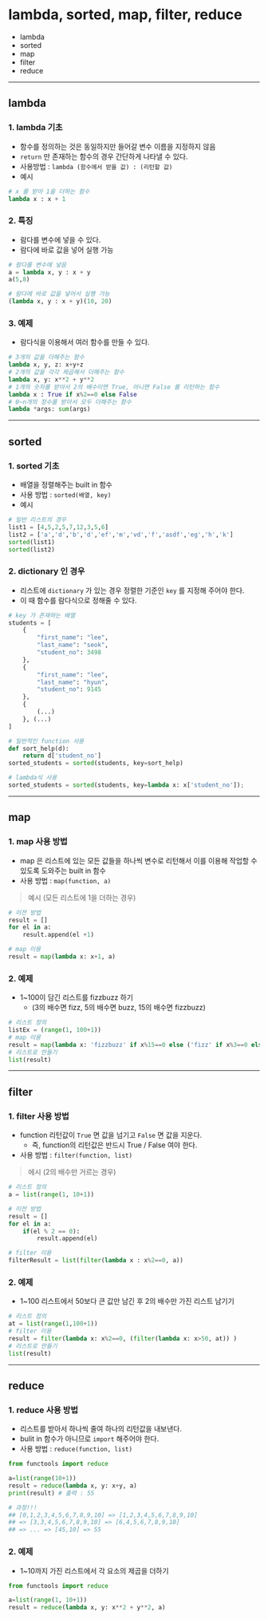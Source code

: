 # lambda, sorted, map, filter, reduce
  - lambda
  - sorted
  - map
  - filter
  - reduce

---

## lambda
  ### 1. lambda 기초
  - 함수를 정의하는 것은 동일하지만 들어갈 변수 이름을 지정하지 않음
  - `return` 만 존재하는 함수의 경우 간단하게 나타낼 수 있다.
  - 사용방법 : `lambda (함수에서 받을 값) : (리턴할 값)`
  - 예시

  ```Python
  # x 를 받아 1을 더하는 함수
  lambda x : x + 1
  ```

  ### 2. 특징
  - 람다를 변수에 넣을 수 있다.
  - 람다에 바로 값을 넣어 실행 가능

  ```Python
  # 람다를 변수에 넣음
  a = lambda x, y : x + y
  a(5,8)

  # 람다에 바로 값을 넣어서 실행 가능
  (lambda x, y : x + y)(10, 20)
  ```

  ### 3. 예제
  - 람다식을 이용해서 여러 함수를 만들 수 있다.

  ```python
  # 3개의 값을 더해주는 함수
  lambda x, y, z: x+y+z
  # 2개의 값을 각각 제곱해서 더해주는 함수
  lambda x, y: x**2 + y**2
  # 1개의 숫자를 받아서 2의 배수이면 True, 아니면 False 를 리턴하는 함수
  lambda x : True if x%2==0 else False
  # 0~n개의 정수를 받아서 모두 더해주는 함수
  lambda *args: sum(args)
  ```

---

## sorted
  ### 1. sorted 기초
  - 배열을 정렬해주는 built in 함수
  - 사용 방법 : `sorted(배열, key)`
  - 예시

  ```python
  # 일반 리스트의 경우
  list1 = [4,5,2,5,7,12,3,5,6]
  list2 = ['a','d','b','d','ef','m','vd','f','asdf','eg','h','k']
  sorted(list1)
  sorted(list2)
  ```

  ### 2. dictionary 인 경우
  - 리스트에 `dictionary` 가 있는 경우 정렬한 기준인 `key` 를 지정해 주어야 한다.
  - 이 때 함수를 람다식으로 정해줄 수 있다.

  ```python
  # key 가 존재하는 배열
  students = [
      {
          "first_name": "lee",
          "last_name": "seok",
          "student_no": 3498
      },
      {
          "first_name": "lee",
          "last_name": "hyun",
          "student_no": 9145
      },
      {
          (...)
      }, (...)
  ]

  # 일반적인 function 사용
  def sort_help(d):
      return d['student_no']
  sorted_students = sorted(students, key=sort_help)

  # lambda식 사용
  sorted_students = sorted(students, key=lambda x: x['student_no']);
  ```

---

## map
  ### 1. map 사용 방법
  - map 은 리스트에 있는 모든 값들을 하나씩 변수로 리턴해서 이를 이용해 작업할 수 있도록 도와주는 built in 함수
  - 사용 방법 : `map(function, a)`

  > 예시 (모든 리스트에 1을 더하는 경우)

  ```python
  # 이전 방법
  result = []
  for el in a:
      result.append(el +1)

  # map 이용
  result = map(lambda x: x+1, a)
  ```

  ### 2. 예제
  - 1~100이 담긴 리스트를 fizzbuzz 하기
    - (3의 배수면 fizz, 5의 배수면 buzz, 15의 배수면 fizzbuzz)

  ```python
  # 리스트 정의
  listEx = (range(1, 100+1))
  # map 이용
  result = map(lambda x: 'fizzbuzz' if x%15==0 else ('fizz' if x%3==0 else ('buzz' if x%5==0 else x)), listEx)
  # 리스트로 만들기
  list(result)
  ```

---

## filter
  ### 1. filter 사용 방법
  - function 리턴값이 `True` 면 값을 넘기고 `False` 면 값을 지운다.
    - 즉, function의 리턴값은 반드시 True / False 여야 한다.
  - 사용 방법 : `filter(function, list) `

  > 에시 (2의 배수만 거르는 경우)

  ```python
  # 리스트 정의
  a = list(range(1, 10+1))

  # 이전 방법
  result = []
  for el in a:
      if(el % 2 == 0):
          result.append(el)

  # filter 이용
  filterResult = list(filter(lambda x : x%2==0, a))
  ```

  ### 2. 예제
  - 1~100 리스트에서 50보다 큰 값만 남긴 후 2의 배수만 가진 리스트 남기기

  ```python
  # 리스트 정의
  at = list(range(1,100+1))
  # filter 이용
  result = filter(lambda x: x%2==0, (filter(lambda x: x>50, at)) )
  # 리스트로 만들기
  list(result)
  ```

---

## reduce
  ### 1. reduce 사용 방법
  - 리스트를 받아서 하나씩 줄여 하나의 리턴값을 내보낸다.
  - bulit in 함수가 아니므로 `import` 해주어야 한다.
  - 사용 방법 : `reduce(function, list)`

  ```python
  from functools import reduce

  a=list(range(10+1))
  result = reduce(lambda x, y: x+y, a)
  print(result) # 출력 : 55

  # 과정!!!
  ## [0,1,2,3,4,5,6,7,8,9,10] => [1,2,3,4,5,6,7,8,9,10]
  ## => [3,3,4,5,6,7,8,9,10] => [6,4,5,6,7,8,9,10]
  ## => ... => [45,10] => 55
  ```

  ### 2. 예제
  - 1~10까지 가진 리스트에서 각 요소의 제곱을 더하기

  ```python
  from functools import reduce

  a=list(range(1, 10+1))
  result = reduce(lambda x, y: x**2 + y**2, a)
  ```
